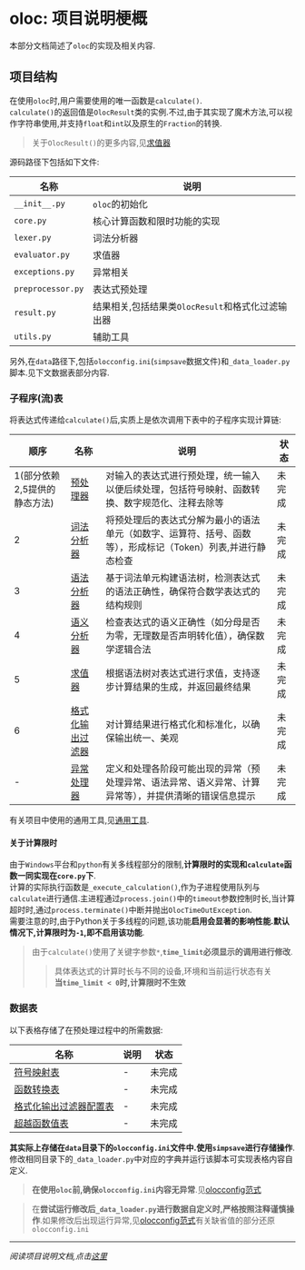 # oloc: 项目说明梗概  

本部分文档简述了`oloc`的实现及相关内容.  

## 项目结构

在使用`oloc`时,用户需要使用的唯一函数是`calculate()`.  
`calculate()`的返回值是`OlocResult`类的实例.不过,由于其实现了魔术方法,可以视作字符串使用,并支持`float`和`int`以及原生的`Fraction`的转换.  
> 关于`OlocResult()`的更多内容,见[求值器](子程序/求值器.md)  

源码路径下包括如下文件:  

| 名称                | 说明                              |  
|-------------------|---------------------------------|  
| `__init__.py`     | `oloc`的初始化                      |  
| `core.py`         | 核心计算函数和限时功能的实现                  |  
| `lexer.py`        | 词法分析器                           |  
| `evaluator.py`    | 求值器                             |  
| `exceptions.py`   | 异常相关                            |
| `preprocessor.py` | 表达式预处理                          |  
| `result.py`       | 结果相关,包括结果类`OlocResult`和格式化过滤输出器 |  
| `utils.py`        | 辅助工具                            |  

另外,在`data`路径下,包括`olocconfig.ini`(`simpsave`数据文件)和`_data_loader.py`脚本.见下文数据表部分内容.  

### 子程序(流)表  

将表达式传递给`calculate()`后,实质上是依次调用下表中的子程序实现计算链:  

| 顺序                | 名称                            | 说明                                                        | 状态  |
|-------------------|-------------------------------|-----------------------------------------------------------|-----|
| 1(部分依赖2,5提供的静态方法) | [预处理器](./子程序/预处理器.md)         | 对输入的表达式进行预处理，统一输入以便后续处理，包括符号映射、函数转换、数字规范化、注释去除等           | 未完成 |  
| 2                 | [词法分析器](./子程序/词法分析器.md)       | 将预处理后的表达式分解为最小的语法单元（如数字、运算符、括号、函数等），形成标记（Token）列表,并进行静态检查 | 未完成 |  
| 3                 | [语法分析器](./子程序/语法分析器.md)       | 基于词法单元构建语法树，检测表达式的语法正确性，确保符合数学表达式的结构规则                    | 未完成 |  
| 4                 | [语义分析器](./子程序/语义分析器.md)       | 检查表达式的语义正确性（如分母是否为零，无理数是否声明转化值），确保数学逻辑合法                  | 未完成 |  
| 5                 | [求值器](./子程序/求值器.md)           | 根据语法树对表达式进行求值，支持逐步计算结果的生成，并返回最终结果                         | 未完成 |  
| 6                 | [格式化输出过滤器](./子程序/格式化输出过滤器.md) | 对计算结果进行格式化和标准化，以确保输出统一、美观                                 | 未完成 |  
| -                 | [异常处理器](./子程序/异常处理器.md)       | 定义和处理各阶段可能出现的异常（预处理异常、语法异常、语义异常、计算异常等），并提供清晰的错误信息提示       | 未完成 |

有关项目中使用的通用工具,见[通用工具](./子程序/通用工具.md).

#### 关于计算限时  

由于`Windows`平台和`python`有关多线程部分的限制,**计算限时的实现和`calculate`函数一同实现在`core.py`下**.  
计算的实际执行函数是`_execute_calculation()`,作为子进程使用队列与`calculate`进行通信.主进程通过`process.join()`中的`timeout`参数控制时长,当计算超时时,通过`process.terminate()`中断并抛出`OlocTimeOutException`.  
需要注意的时,由于Python关于多线程的问题,该功能**启用会显著的影响性能.默认情况下,计算限时为`-1`,即不启用该功能**.    

> 由于`calculate()`使用了关键字参数`*`,**`time_limit`必须显示的调用进行修改**.  
> > 具体表达式的计算时长与不同的设备,环境和当前运行状态有关    
> > **当`time_limit < 0`时,计算限时不生效**  
 
### 数据表  

以下表格存储了在预处理过程中的所需数据:  

| 名称                                 | 说明 | 状态  |
|------------------------------------|----|-----|
| [符号映射表](./数据/符号映射表.md)             | -  | 未完成 |  
| [函数转换表](./数据/函数转换表.md)             | -  | 未完成 |
| [格式化输出过滤器配置表](./数据/格式化输出过滤器配置表.md) | -  | 未完成 |
| [超越函数值表](./数据/超越函数值表.md)           | -  | 未完成 |

**其实际上存储在`data`目录下的`olocconfig.ini`文件中.使用`simpsave`进行存储操作**.  
修改相同目录下的`_data_loader.py`中对应的字典并运行该脚本可实现表格内容自定义.  

> **在使用`oloc`前,确保`olocconfig.ini`内容无异常**.见[olocconfig范式](./数据/olocconfig范式.md)　　  

> 在**尝试运行修改后`_data_loader.py`进行数据自定义时,严格按照注释谨慎操作**.如果修改后出现运行异常,见[olocconfig范式](./数据/olocconfig范式.md)有关缺省值的部分还原`olocconfig.ini`  

---  
*阅读项目说明文档,点击[这里](../README.md)*  
